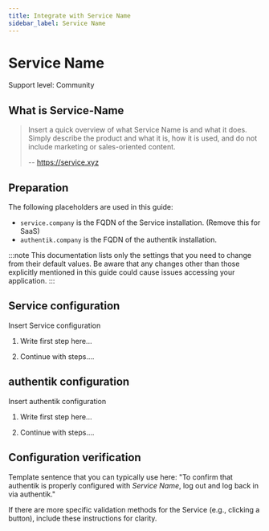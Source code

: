```yaml
---
title: Integrate with Service Name
sidebar_label: Service Name
---
```


# Service Name

<span class="badge badge--secondary">Support level: Community</span>

## What is Service-Name

> Insert a quick overview of what Service Name is and what it does. Simply describe the product and what it is, how it is used, and do not include marketing or sales-oriented content.
>
> -- https://service.xyz

## Preparation

The following placeholders are used in this guide:

- `service.company` is the FQDN of the Service installation. (Remove this for SaaS)
- `authentik.company` is the FQDN of the authentik installation.

:::note
This documentation lists only the settings that you need to change from their default values. Be aware that any changes other than those explicitly mentioned in this guide could cause issues accessing your application.
:::

## Service configuration

Insert Service configuration

1. Write first step here...

2. Continue with steps....

## authentik configuration

Insert authentik configuration

1. Write first step here...

2. Continue with steps....

## Configuration verification

Template sentence that you can typically use here: "To confirm that authentik is properly configured with _Service Name_, log out and log back in via authentik."

If there are more specific validation methods for the Service (e.g., clicking a button), include these instructions for clarity.
